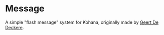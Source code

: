 Message
=======

A simple "flash message" system for Kohana, originally made by [Geert De Deckere](http://geertdedeckere.be/).